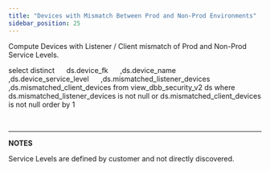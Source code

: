 ```yaml
---
title: "Devices with Mismatch Between Prod and Non-Prod Environments"
sidebar_position: 25
---
```


Compute Devices with Listener / Client mismatch of Prod and Non-Prod Service Levels.

select distinct
     ds.device\_fk
     ,ds.device\_name
     ,ds.device\_service\_level
     ,ds.mismatched\_listener\_devices
     ,ds.mismatched\_client\_devices
from view\_dbb\_security\_v2 ds
where ds.mismatched\_listener\_devices is not null
or ds.mismatched\_client\_devices is not null
order by 1

 

* * *

**NOTES**

Service Levels are defined by customer and not directly discovered.
